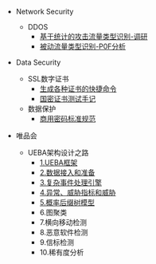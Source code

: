
- Network Security
  - DDOS
    - [基于统计的攻击流量类型识别-调研](/network-security/ddos-research-1.md)
    - [被动流量类型识别-P0F分析](/network-security/p0f-analysis.md)

- Data Security
  - SSL数字证书
    - [生成各种证书的快捷命令](/data-security/ssl-tutorial.md)
    - [国密证书测试手记](/data-security/gmssl-tutorial.md)
  - 数据保护
    - [商用密码标准规范](/data-security/gmt-standard.md)

- 唯品会
  - UEBA架构设计之路
    - [1.UEBA框架](/vipshop-ueba/architecture.md)
    - [2.数据接入和准备](/vipshop-ueba/dataimport.md)
    - [3.复杂事件处理引擎](/vipshop-ueba/cep-engine.md)
    - [4.异常、威胁指标和威胁](/vipshop-ueba/risk-and-threaten.md)
    - [5.概率后缀树模型](/vipshop-ueba/pst-model.md)
    - 6.图聚类
    - 7.横向移动检测
    - 8.恶意软件检测
    - 9.信标检测
    - 10.稀有度分析
